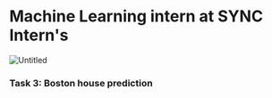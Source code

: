 # Machine Learning intern at SYNC Intern's

![Untitled](https://user-images.githubusercontent.com/90950477/217753709-e8d67710-fcba-46cc-97b9-90ec26139067.jpg)

### Task 3: Boston house prediction
